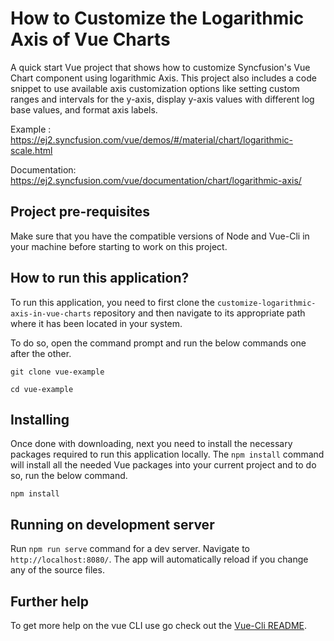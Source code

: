 # How to Customize the Logarithmic Axis of Vue Charts

A quick start Vue project that shows how to customize Syncfusion's Vue Chart component using logarithmic Axis. This project also includes a code snippet to use available axis customization options like setting custom ranges and intervals for the y-axis, display y-axis values with different log base values, and format axis labels.

Example : https://ej2.syncfusion.com/vue/demos/#/material/chart/logarithmic-scale.html 

Documentation: https://ej2.syncfusion.com/vue/documentation/chart/logarithmic-axis/

## Project pre-requisites

Make sure that you have the compatible versions of Node and Vue-Cli in your machine before starting to work on this project.

## How to run this application?

To run this application, you need to first clone the `customize-logarithmic-axis-in-vue-charts` repository and then navigate to its appropriate path where it has been located in your system.

To do so, open the command prompt and run the below commands one after the other.

```
git clone vue-example

cd vue-example
```

## Installing

Once done with downloading, next you need to install the necessary packages required to run this application locally. The `npm install` command will install all the needed Vue packages into your current project and to do so, run the below command.

```
npm install
```

## Running on development server

Run `npm run serve` command for a dev server. Navigate to `http://localhost:8080/`. The app will automatically reload if you change any of the source files.

## Further help

To get more help on the vue CLI use go check out the [Vue-Cli README](https://github.com/vuejs/vue-cli/blob/master/README.md).

